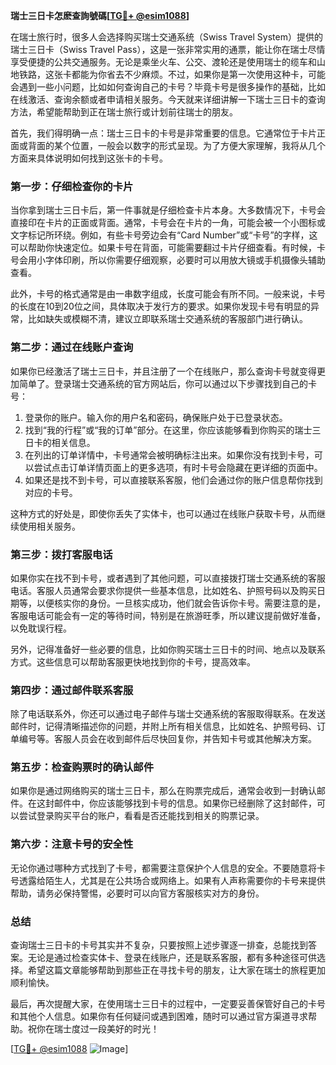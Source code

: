 **瑞士三日卡怎麽查詢號碼[[TG💪+ @esim1088](https://t.me/s/esim1088)]**

在瑞士旅行时，很多人会选择购买瑞士交通系统（Swiss Travel System）提供的瑞士三日卡（Swiss Travel Pass），这是一张非常实用的通票，能让你在瑞士尽情享受便捷的公共交通服务。无论是乘坐火车、公交、渡轮还是使用瑞士的缆车和山地铁路，这张卡都能为你省去不少麻烦。不过，如果你是第一次使用这种卡，可能会遇到一些小问题，比如如何查询自己的卡号？毕竟卡号是很多操作的基础，比如在线激活、查询余额或者申请相关服务。今天就来详细讲解一下瑞士三日卡的查询方法，希望能帮助到正在瑞士旅行或计划前往瑞士的朋友。

首先，我们得明确一点：瑞士三日卡的卡号是非常重要的信息。它通常位于卡片正面或背面的某个位置，一般会以数字的形式呈现。为了方便大家理解，我将从几个方面来具体说明如何找到这张卡的卡号。

### **第一步：仔细检查你的卡片**
当你拿到瑞士三日卡后，第一件事就是仔细检查卡片本身。大多数情况下，卡号会直接印在卡片的正面或背面。通常，卡号会在卡片的一角，可能会被一个小图标或文字标记所环绕。例如，有些卡号旁边会有“Card Number”或“卡号”的字样，这可以帮助你快速定位。如果卡号在背面，可能需要翻过卡片仔细查看。有时候，卡号会用小字体印刷，所以你需要仔细观察，必要时可以用放大镜或手机摄像头辅助查看。

此外，卡号的格式通常是由一串数字组成，长度可能会有所不同。一般来说，卡号的长度在10到20位之间，具体取决于发行方的要求。如果你发现卡号有明显的异常，比如缺失或模糊不清，建议立即联系瑞士交通系统的客服部门进行确认。

### **第二步：通过在线账户查询**
如果你已经激活了瑞士三日卡，并且注册了一个在线账户，那么查询卡号就变得更加简单了。登录瑞士交通系统的官方网站后，你可以通过以下步骤找到自己的卡号：

1. 登录你的账户。输入你的用户名和密码，确保账户处于已登录状态。
2. 找到“我的行程”或“我的订单”部分。在这里，你应该能够看到你购买的瑞士三日卡的相关信息。
3. 在列出的订单详情中，卡号通常会被明确标注出来。如果你没有找到卡号，可以尝试点击订单详情页面上的更多选项，有时卡号会隐藏在更详细的页面中。
4. 如果还是找不到卡号，可以直接联系客服，他们会通过你的账户信息帮你找到对应的卡号。

这种方式的好处是，即使你丢失了实体卡，也可以通过在线账户获取卡号，从而继续使用相关服务。

### **第三步：拨打客服电话**
如果你实在找不到卡号，或者遇到了其他问题，可以直接拨打瑞士交通系统的客服电话。客服人员通常会要求你提供一些基本信息，比如姓名、护照号码以及购买日期等，以便核实你的身份。一旦核实成功，他们就会告诉你卡号。需要注意的是，客服电话可能会有一定的等待时间，特别是在旅游旺季，所以建议提前做好准备，以免耽误行程。

另外，记得准备好一些必要的信息，比如你购买瑞士三日卡的时间、地点以及联系方式。这些信息可以帮助客服更快地找到你的卡号，提高效率。

### **第四步：通过邮件联系客服**
除了电话联系外，你还可以通过电子邮件与瑞士交通系统的客服取得联系。在发送邮件时，记得清晰描述你的问题，并附上所有相关信息，比如姓名、护照号码、订单编号等。客服人员会在收到邮件后尽快回复你，并告知卡号或其他解决方案。

### **第五步：检查购票时的确认邮件**
如果你是通过网络购买的瑞士三日卡，那么在购票完成后，通常会收到一封确认邮件。在这封邮件中，你应该能够找到卡号的信息。如果你已经删除了这封邮件，可以尝试登录购买平台的账户，看看是否还能找到相关的购票记录。

### **第六步：注意卡号的安全性**
无论你通过哪种方式找到了卡号，都需要注意保护个人信息的安全。不要随意将卡号透露给陌生人，尤其是在公共场合或网络上。如果有人声称需要你的卡号来提供帮助，请务必保持警惕，必要时可以向官方客服核实对方的身份。

### **总结**
查询瑞士三日卡的卡号其实并不复杂，只要按照上述步骤逐一排查，总能找到答案。无论是通过检查实体卡、登录在线账户，还是联系客服，都有多种途径可供选择。希望这篇文章能够帮助到那些正在寻找卡号的朋友，让大家在瑞士的旅程更加顺利愉快。

最后，再次提醒大家，在使用瑞士三日卡的过程中，一定要妥善保管好自己的卡号和其他个人信息。如果你有任何疑问或遇到困难，随时可以通过官方渠道寻求帮助。祝你在瑞士度过一段美好的时光！

[[TG💪+ @esim1088](https://t.me/s/esim1088) ![Image](https://i.postimg.cc/4NQfJmqS/Snipaste-2025-05-13-00-14-12.png)]